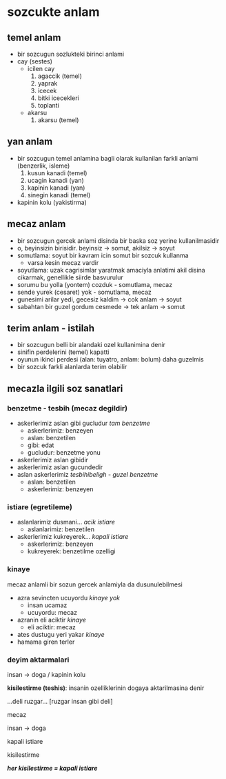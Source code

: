 # sozcukte anlam

## temel anlam

- bir sozcugun sozlukteki birinci anlami
- cay (sestes)
    - icilen cay
        1. agaccik (temel) 
        2. yaprak
        3. icecek
        4. bitki icecekleri
        5. toplanti
    - akarsu
        1. akarsu (temel)

## yan anlam

- bir sozcugun temel anlamina bagli olarak kullanilan farkli anlami (benzerlik, isleme)
    1. kusun kanadi (temel)
    2. ucagin kanadi (yan)
    3. kapinin kanadi (yan)
    4. sinegin kanadi (temel)
- kapinin kolu (yakistirma)

## mecaz anlam

- bir sozcugun gercek anlami disinda bir baska soz yerine kullanilmasidir
- o, beyinsizin birisidir. beyinsiz → somut, akilsiz → soyut
- somutlama: soyut bir kavram icin somut bir sozcuk kullanma
    - varsa kesin mecaz vardir
- soyutlama: uzak cagrisimlar yaratmak amaciyla anlatimi akil disina cikarmak, genellikle siirde basvurulur
- sorumu bu yolla (yontem) cozduk - somutlama, mecaz
- sende yurek (cesaret) yok - somutlama, mecaz
- gunesimi arilar yedi, gecesiz kaldim → cok anlam → soyut
- sabahtan bir guzel gordum cesmede → tek anlam → somut

## terim anlam - istilah

- bir sozcugun belli bir alandaki ozel kullanimina denir
- sinifin perdelerini (temel) kapatti
- oyunun ikinci perdesi (alan: tuyatro, anlam: bolum) daha guzelmis
- bir sozcuk farkli alanlarda terim olabilir

## mecazla ilgili soz sanatlari

### benzetme - tesbih (mecaz degildir)

- askerlerimiz aslan gibi gucludur *tam benzetme*
    - askerlerimiz: benzeyen
    - aslan: benzetilen
    - gibi: edat
    - gucludur: benzetme yonu
- askerlerimiz aslan gibidir
- askerlerimiz aslan gucundedir
- aslan askerlerimiz *tesbihibeligh - guzel benzetme*
    - aslan: benzetilen
    - askerlerimiz: benzeyen

### istiare (egretileme)

- aslanlarimiz dusmani… *acik istiare*
    - aslanlarimiz: benzetilen
- askerlerimiz kukreyerek… *kapali istiare*
    - askerlerimiz: benzeyen
    - kukreyerek: benzetilme ozelligi

### kinaye

mecaz anlamli bir sozun gercek anlamiyla da dusunulebilmesi

- azra sevincten ucuyordu *kinaye yok*
    - insan ucamaz
    - ucuyordu: mecaz
- azranin eli aciktir *kinaye*
    - eli aciktir: mecaz
- ates dustugu yeri yakar *kinaye*
- hamama giren terler

### deyim aktarmalari

insan → doga / kapinin kolu

**kisilestirme (teshis)**: insanin ozelliklerinin dogaya aktarilmasina denir

…deli ruzgar… [ruzgar insan gibi deli]

mecaz

insan → doga

kapali istiare

kisilestirme

***her kisilestirme = kapali istiare***